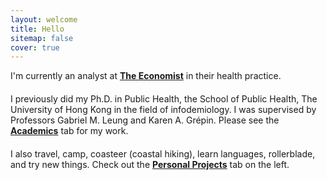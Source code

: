 ```yaml
---
layout: welcome
title: Hello
sitemap: false
cover: true
---
```


<style>
    p {
       margin-bottom: 20px; /* Adjust this value for desired space */
    }
</style>
	
	
<p>I'm currently an analyst at <b><a href="https://impact.economist.com/">The Economist</a></b> in their health practice.</p>

<p>I previously did my Ph.D. in Public Health, the School of Public Health, The University of Hong Kong in the field of infodemiology. I was supervised by Professors Gabriel M. Leung and Karen A. Grépin. Please see the <b><a href="https://jasonyin.com/academics">Academics</a></b> tab for my work. </p>

<p>I also travel, camp, coasteer (coastal hiking), learn languages, rollerblade, and try new things. Check out the <b><a href="https://jasonyin.com/projects">Personal Projects</a></b> tab on the left.